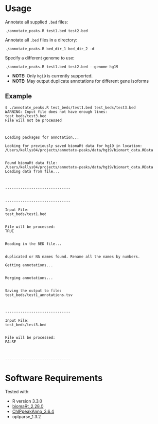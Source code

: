 # Usage
Annotate all supplied `.bed` files:
```
./annotate_peaks.R test1.bed test2.bed
```

Annotate all `.bed` files in a directory:
```
./annotate_peaks.R bed_dir_1 bed_dir_2 -d
```

Specify a different genome to use:
```
./annotate_peaks.R test1.bed test2.bed --genome hg19
```
- __NOTE:__ Only `hg19` is currently supported.
- __NOTE:__ May output duplicate annotations for different gene isoforms

## Example

```
$ ./annotate_peaks.R test_beds/test1.bed test_beds/test3.bed
WARNING: Input file does not have enough lines:
test_beds/test3.bed
File will not be processed



Loading packages for annotation...

Looking for previously saved biomaRt data for hg19 in location:
/Users/kellys04/projects/annotate-peaks/data/hg19/biomart_data.RData


Found biomaRt data file:
/Users/kellys04/projects/annotate-peaks/data/hg19/biomart_data.RData
Loading data from file...



------------------------------


------------------------------

Input File:
test_beds/test1.bed


File will be processed:
TRUE


Reading in the BED file...


duplicated or NA names found. Rename all the names by numbers.

Getting annotations...


Merging annotations...


Saving the output to file:
test_beds/test1_annotations.tsv



------------------------------

Input File:
test_beds/test3.bed


File will be processed:
FALSE



------------------------------
```

# Software Requirements
Tested with:
- R version 3.3.0
- [biomaRt_2.28.0](https://bioconductor.org/packages/release/bioc/html/biomaRt.html)
- [ChIPpeakAnno_3.6.4](https://bioconductor.org/packages/release/bioc/html/ChIPpeakAnno.html)
- optparse_1.3.2
